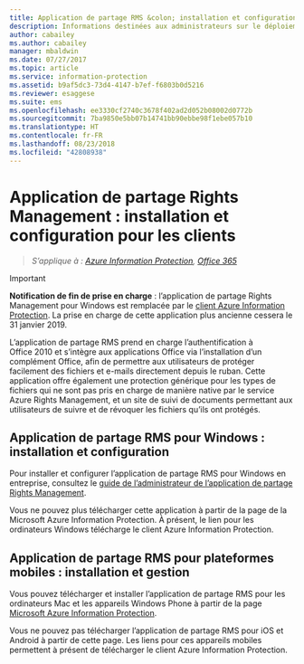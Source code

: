 ```yaml
---
title: Application de partage RMS &colon; installation et configuration
description: Informations destinées aux administrateurs sur le déploiement de l’application de partage Rights Management (RMS) sur les ordinateurs et appareils mobiles Windows.
author: cabailey
ms.author: cabailey
manager: mbaldwin
ms.date: 07/27/2017
ms.topic: article
ms.service: information-protection
ms.assetid: b9af5dc3-73d4-4147-b7ef-f6803b0d5216
ms.reviewer: esaggese
ms.suite: ems
ms.openlocfilehash: ee3330cf2740c3678f402ad2d052b08002d0772b
ms.sourcegitcommit: 7ba9850e5bb07b14741bb90ebbe98f1ebe057b10
ms.translationtype: HT
ms.contentlocale: fr-FR
ms.lasthandoff: 08/23/2018
ms.locfileid: "42808938"
---
```

# <a name="rights-management-sharing-application-installation-and-configuration-for-clients"></a>Application de partage Rights Management : installation et configuration pour les clients

>*S’applique à : [Azure Information Protection](https://azure.microsoft.com/pricing/details/information-protection), [Office 365](http://download.microsoft.com/download/E/C/F/ECF42E71-4EC0-48FF-AA00-577AC14D5B5C/Azure_Information_Protection_licensing_datasheet_EN-US.pdf)*

> [!IMPORTANT]
> **Notification de fin de prise en charge** : l’application de partage Rights Management pour Windows est remplacée par le [client Azure Information Protection](./rms-client/aip-client.md). La prise en charge de cette application plus ancienne cessera le 31 janvier 2019. 
 
L’application de partage RMS prend en charge l’authentification à Office 2010 et s’intègre aux applications Office via l’installation d’un complément Office, afin de permettre aux utilisateurs de protéger facilement des fichiers et e-mails directement depuis le ruban. Cette application offre également une protection générique pour les types de fichiers qui ne sont pas pris en charge de manière native par le service Azure Rights Management, et un site de suivi de documents permettant aux utilisateurs de suivre et de révoquer les fichiers qu’ils ont protégés.

## <a name="the-rms-sharing-application-for-windows-installation-and-configuration"></a>Application de partage RMS pour Windows : installation et configuration
Pour installer et configurer l’application de partage RMS pour Windows en entreprise, consultez le [guide de l’administrateur de l’application de partage Rights Management](./rms-client/sharing-app-admin-guide.md).

Vous ne pouvez plus télécharger cette application à partir de la page de la Microsoft Azure Information Protection. À présent, le lien pour les ordinateurs Windows télécharge le client Azure Information Protection. 


## <a name="the-rms-sharing-application-for-mobile-platforms-installation-and-management"></a>Application de partage RMS pour plateformes mobiles : installation et gestion
Vous pouvez télécharger et installer l’application de partage RMS pour les ordinateurs Mac et les appareils Windows Phone à partir de la page [Microsoft Azure Information Protection](https://go.microsoft.com/fwlink/?LinkId=303970). 

Vous ne pouvez pas télécharger l’application de partage RMS pour iOS et Android à partir de cette page. Les liens pour ces appareils mobiles permettent à présent de télécharger le client Azure Information Protection. 




